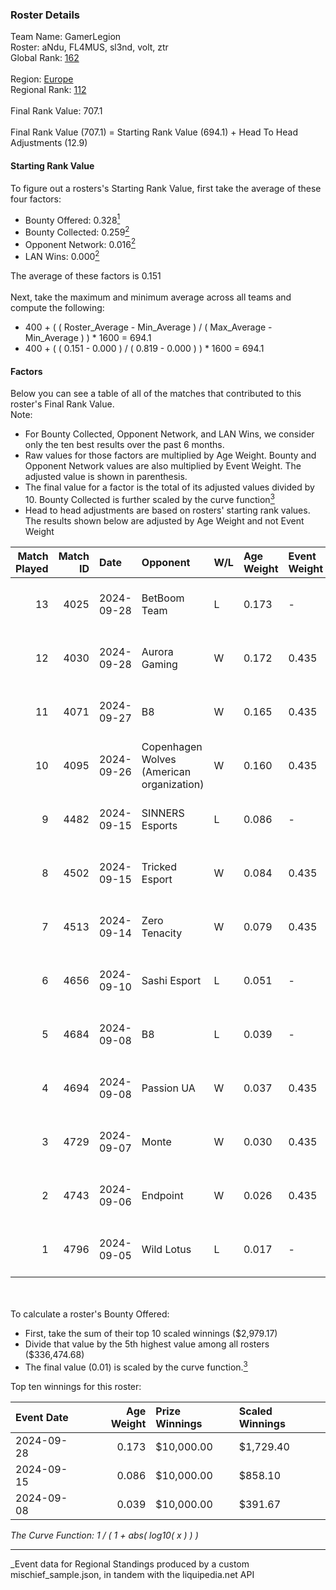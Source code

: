 ### Roster Details<br />
Team Name: GamerLegion<br />
Roster: aNdu, FL4MUS, sl3nd, volt, ztr<br />
Global Rank: [162](../../standings_global_2025_03_01.md)<br />
<br />
Region: [Europe]( ../../standings_europe_2025_03_01.md)<br />
Regional Rank: [112]( ../../standings_europe_2025_03_01.md)<br />
<br />
Final Rank Value:  707.1<br />
<br />
Final Rank Value (707.1) = Starting Rank Value (694.1) + Head To Head Adjustments (12.9)<br />

#### Starting Rank Value<br />
To figure out a rosters's Starting Rank Value, first take the average of these four factors:<br />
- Bounty Offered: 0.328[<sup>1</sup>](#table2)
- Bounty Collected: 0.259[<sup>2</sup>](#table1)
- Opponent Network: 0.016[<sup>2</sup>](#table1)
- LAN Wins: 0.000[<sup>2</sup>](#table1)

The average of these factors is 0.151<br />
<br />
Next, take the maximum and minimum average across all teams and compute the following:<br />
- 400 + ( ( Roster_Average - Min_Average ) / ( Max_Average - Min_Average ) ) * 1600 = 694.1
- 400 + ( ( 0.151 - 0.000 ) / ( 0.819 - 0.000 ) ) * 1600 = 694.1


#### Factors<br />
Below you can see a table of all of the matches that contributed to this roster's Final Rank Value.<br />
Note:<br />

- For Bounty Collected, Opponent Network, and LAN Wins, we consider only the ten best results over the past 6 months.
- Raw values for those factors are multiplied by Age Weight. Bounty and Opponent Network values are also multiplied by Event Weight. The adjusted value is shown in parenthesis.
- The final value for a factor is the total of its adjusted values divided by 10. Bounty Collected is further scaled by the curve function[<sup>3</sup>](#curveFunction)
- Head to head adjustments are based on rosters' starting rank values. The results shown below are adjusted by Age Weight and not Event Weight
<span id="table1"></span><br />


| Match Played | Match ID | Date       | Opponent                                  | W/L | Age Weight | Event Weight | Bounty Collected | Opponent Network | LAN Wins  | H2H Adj. | Roster                         |
| -: | -: | :- | :- | :- | :- | :- | :- | :- | :- | -: | :- |
|           13 |     4025 | 2024-09-28 | BetBoom Team                              | L   | 0.173      | -            | -                | -                | -         |    -0.81 | aNdu, FL4MUS, sl3nd, volt, ztr |
|           12 |     4030 | 2024-09-28 | Aurora Gaming                             | W   | 0.172      | 0.435        | 0.019 (0.001)    | 0.559 (0.042)    | 0 (0.000) |     3.47 | aNdu, FL4MUS, sl3nd, volt, ztr |
|           11 |     4071 | 2024-09-27 | B8                                        | W   | 0.165      | 0.435        | 0.124 (0.009)    | 0.647 (0.046)    | 0 (0.000) |     4.53 | aNdu, FL4MUS, sl3nd, volt, ztr |
|           10 |     4095 | 2024-09-26 | Copenhagen Wolves (American organization) | W   | 0.160      | 0.435        | 0.000 (0.000)    | 0.077 (0.005)    | 0 (0.000) |     1.50 | aNdu, FL4MUS, sl3nd, volt, ztr |
|            9 |     4482 | 2024-09-15 | SINNERS Esports                           | L   | 0.086      | -            | -                | -                | -         |    -0.67 | aNdu, FL4MUS, sl3nd, volt, ztr |
|            8 |     4502 | 2024-09-15 | Tricked Esport                            | W   | 0.084      | 0.435        | 0.033 (0.001)    | 0.694 (0.025)    | 0 (0.000) |     1.75 | aNdu, FL4MUS, sl3nd, volt, ztr |
|            7 |     4513 | 2024-09-14 | Zero Tenacity                             | W   | 0.079      | 0.435        | 0.028 (0.001)    | 0.666 (0.023)    | 0 (0.000) |     1.76 | aNdu, FL4MUS, sl3nd, volt, ztr |
|            6 |     4656 | 2024-09-10 | Sashi Esport                              | L   | 0.051      | -            | -                | -                | -         |    -0.32 | aNdu, FL4MUS, sl3nd, volt, ztr |
|            5 |     4684 | 2024-09-08 | B8                                        | L   | 0.039      | -            | -                | -                | -         |    -0.15 | aNdu, FL4MUS, sl3nd, volt, ztr |
|            4 |     4694 | 2024-09-08 | Passion UA                                | W   | 0.037      | 0.435        | 0.044 (0.001)    | 0.547 (0.009)    | 0 (0.000) |     1.02 | aNdu, FL4MUS, sl3nd, volt, ztr |
|            3 |     4729 | 2024-09-07 | Monte                                     | W   | 0.030      | 0.435        | 0.029 (0.000)    | 0.211 (0.003)    | 0 (0.000) |     0.59 | aNdu, FL4MUS, sl3nd, volt, ztr |
|            2 |     4743 | 2024-09-06 | Endpoint                                  | W   | 0.026      | 0.435        | 0.009 (0.000)    | 0.268 (0.003)    | 0 (0.000) |     0.47 | aNdu, FL4MUS, sl3nd, volt, ztr |
|            1 |     4796 | 2024-09-05 | Wild Lotus                                | L   | 0.017      | -            | -                | -                | -         |    -0.24 | aNdu, FL4MUS, sl3nd, volt, ztr |

<br />
<span id="table2"></span><br />
To calculate a roster's Bounty Offered:<br />

- First, take the sum of their top 10 scaled winnings ($2,979.17)
- Divide that value by the 5th highest value among all rosters ($336,474.68)
- The final value (0.01) is scaled by the curve function.[<sup>3</sup>](#curveFunction)

Top ten winnings for this roster:<br />

| Event Date | Age Weight | Prize Winnings | Scaled Winnings |
| :- | -: | :- | :- |
| 2024-09-28 |      0.173 | $10,000.00     | $1,729.40       |
| 2024-09-15 |      0.086 | $10,000.00     | $858.10         |
| 2024-09-08 |      0.039 | $10,000.00     | $391.67         |


<span id="curveFunction"></span>_The Curve Function: 1 / ( 1 + abs( log10( x ) ) )_<br />

---
_Event data for Regional Standings produced by a custom mischief_sample.json, in tandem with the liquipedia.net API<br />

